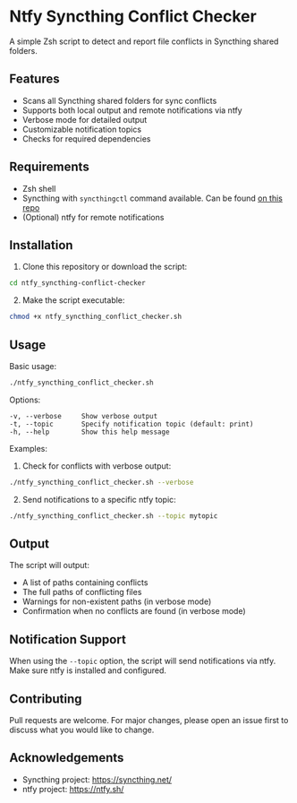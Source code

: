 # Ntfy Syncthing Conflict Checker

A simple Zsh script to detect and report file conflicts in Syncthing shared folders.

## Features

- Scans all Syncthing shared folders for sync conflicts
- Supports both local output and remote notifications via ntfy
- Verbose mode for detailed output
- Customizable notification topics
- Checks for required dependencies

## Requirements

- Zsh shell
- Syncthing with `syncthingctl` command available. Can be found [on this repo](https://github.com/Martchus/syncthingtray)
- (Optional) ntfy for remote notifications

## Installation

1. Clone this repository or download the script:

```bash
cd ntfy_syncthing-conflict-checker
```

2. Make the script executable:

```bash
chmod +x ntfy_syncthing_conflict_checker.sh
```

## Usage

Basic usage:
```bash
./ntfy_syncthing_conflict_checker.sh
```

Options:
```
-v, --verbose     Show verbose output
-t, --topic       Specify notification topic (default: print)
-h, --help        Show this help message
```

Examples:

1. Check for conflicts with verbose output:
```bash
./ntfy_syncthing_conflict_checker.sh --verbose
```

2. Send notifications to a specific ntfy topic:
```bash
./ntfy_syncthing_conflict_checker.sh --topic mytopic
```

## Output

The script will output:
- A list of paths containing conflicts
- The full paths of conflicting files
- Warnings for non-existent paths (in verbose mode)
- Confirmation when no conflicts are found (in verbose mode)

## Notification Support

When using the `--topic` option, the script will send notifications via ntfy. Make sure ntfy is installed and configured.

## Contributing

Pull requests are welcome. For major changes, please open an issue first to discuss what you would like to change.

## Acknowledgements

- Syncthing project: https://syncthing.net/
- ntfy project: https://ntfy.sh/
